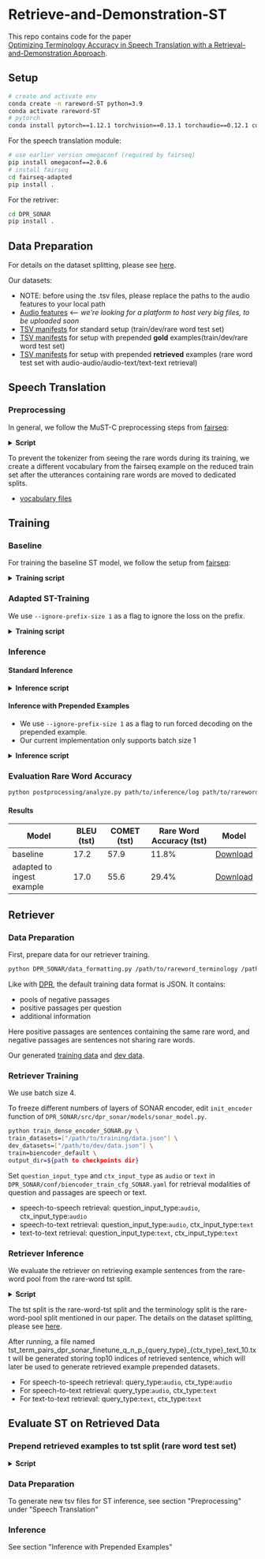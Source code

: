# Retrieve-and-Demonstration-ST

This repo contains code for the paper 	
[Optimizing Terminology Accuracy in Speech Translation with a Retrieval-and-Demonstration Approach](https://arxiv.org/abs/2409.09009).

## Setup

```bash
# create and activate env
conda create -n rareword-ST python=3.9
conda activate rareword-ST
# pytorch
conda install pytorch==1.12.1 torchvision==0.13.1 torchaudio==0.12.1 cudatoolkit=11.6 -c pytorch -c conda-forge 
```

For the speech translation module: 
```bash
# use earlier version omegaconf (required by fairseq)
pip install omegaconf==2.0.6
# install fairseq
cd fairseq-adapted
pip install .
```

For the retriver:
```bash
cd DPR_SONAR
pip install .
```

## Data Preparation

For details on the dataset splitting, please see [here](preprocessing/README.md). 

Our datasets:
- NOTE: before using the .tsv files, please replace the paths to the audio features to your local path
- [Audio features](fbank.zip) <-- *we're looking for a platform to host very big files, to be uploaded soon*
- [TSV manifests](https://bwsyncandshare.kit.edu/s/KSyieqFZpaGwT7W) for standard setup (train/dev/rare word test set)
- [TSV manifests](https://bwsyncandshare.kit.edu/s/LJTDXAfqoDip8p9) for setup with prepended **gold** examples(train/dev/rare word test set)
- [TSV manifests](https://bwsyncandshare.kit.edu/s/BQ4FHx9ja8RJJim) for setup with prepended **retrieved** examples (rare word test set with audio-audio/audio-text/text-text retrieval)

## Speech Translation

### Preprocessing

In general, we follow the MuST-C preprocessing steps from [fairseq](https://github.com/facebookresearch/fairseq/blob/main/examples/speech_to_text/docs/mustc_example.md#data-preparation):

<details>
<summary><b> Script </b></summary>

```bash
python $FAIRSEQ_DIR/examples/speech_to_text/prep_mustc_data.py \
        --data-root ${MUSTC_ROOT} --task st \
        --vocab-type unigram --vocab-size 8000
```
</details>

To prevent the tokenizer from seeing the rare words during its training,
we create a different vocabulary from the fairseq example on the reduced train set after the utterances containing rare words are moved to dedicated splits.
- [vocabulary files](https://bwsyncandshare.kit.edu/s/qcqz4N2nkpRZBQn)

## Training

### Baseline

For training the baseline ST model, 
we follow the setup from [fairseq](https://github.com/facebookresearch/fairseq/blob/main/examples/speech_to_text/docs/mustc_example.md#training-1):

<details>
<summary><b> Training script </b></summary>

```bash
DATADIR=#path to data

arch=s2t_transformer_s
SAVEDIR=/path/to/save/model/mustc_st_en_de_$arch
mkdir -p $SAVEDIR

# pretrained ASR checkpoint from https://dl.fbaipublicfiles.com/fairseq/s2t/mustc_de_asr_transformer_s.pt
asr_ckpt=/export/data2/dliu/models/mustc_asr_en_de_fairseq/mustc_de_asr_transformer_s.pt

CUDA_VISIBLE_DEVICES=3 fairseq-train $DATADIR \
  --config-yaml config_st.yaml --train-subset train_st  --valid-subset dev_st \
  --save-dir $SAVEDIR --num-workers 4 --max-tokens 80000 --max-update 100000 \
  --task speech_to_text --criterion label_smoothed_cross_entropy --label-smoothing 0.1 \
  --arch $arch --optimizer adam --lr 2e-3 --lr-scheduler inverse_sqrt \
  --load-pretrained-encoder-from $asr_ckpt \
  --warmup-updates 10000 --clip-norm 10.0 --seed 1 --update-freq 4 --keep-last-epochs 1 --no-epoch-checkpoints \
  --save-interval-updates 1000 --keep-interval-updates 10 \
  --max-epoch 150 --skip-invalid-size-inputs-valid-test --patience 30 2>&1 | tee -a $SAVEDIR/train.log
```
</details>


### Adapted ST-Training

We use `--ignore-prefix-size 1` as a flag to ignore the loss on the prefix. 

<details>
<summary><b> Training script </b></summary>

```bash
ft_ckpt=#Path to baseline checkpoint from above

fairseq-train $DATADIR \
  --config-yaml config_st.yaml --train-subset train_ex_st  --valid-subset dev_ex_st \
  --save-dir $SAVEDIR --num-workers 4 --max-tokens 80000 --max-update 20000 \
  --task speech_to_text --criterion label_smoothed_cross_entropy --label-smoothing 0.1 --dropout 0.2 \
  --arch $arch --optimizer adam --lr 1e-3 --lr-scheduler inverse_sqrt \
  --finetune-from-model $ft_ckpt \
  --ignore-prefix-size 1 \
  --warmup-updates 10000 --clip-norm 10.0 --seed 1 --update-freq 8 --keep-last-epochs 1 --no-epoch-checkpoints \
  --save-interval-updates 1000 --keep-interval-updates 10 \
  --skip-invalid-size-inputs-valid-test 2>&1 | tee -a $SAVEDIR/train.log
```
</details>

### Inference

#### Standard Inference

<details>
<summary><b> Inference script </b></summary>

```bash
outname=/path/to/inderence_log
CHECKPOINT_FILENAME=avg_last_10_checkpoint.pt

python scripts/average_checkpoints.py \
  --inputs ${SAVEDIR} --num-epoch-checkpoints 10 \
  --output "${SAVEDIR}/${CHECKPOINT_FILENAME}"

for p in tst_st; do
fairseq-generate ${MUSTC_ROOT}/en-de \
  --config-yaml config_st.yaml --gen-subset $p --task speech_to_text \
  --path ${SAVEDIR}/${CHECKPOINT_FILENAME} \
  --max-tokens 50000 --beam 5 --scoring sacrebleu --max-source-positions 100000 > $outname

hyp=$outname.hyp
ref=$outname.ref
grep "^D-" $outname | sed -e "s/^D-//g"| sort -n | cut -f3- > $outname.hyp
grep "^T-" $outname | sed -e "s/^T-//g"| sort -n | cut -f2- > $outname.ref

p_orig=${p%"_st"}
src=${MUSTC_ROOT}/en-de/data/$p_orig/txt/$p_orig.en

comet-score -s $src -t $hyp -r $ref > $outname.comet
cat $hyp | sacrebleu $ref -m bleu chrf > $outname.bleu 
```

</details>


#### Inference with Prepended Examples

* We use `--ignore-prefix-size 1` as a flag to run forced decoding on the prepended example.
* Our current implementation only supports batch size 1

<details>
<summary><b> Inference script </b></summary>

```bash
outname=/path/to/inderence_log
CHECKPOINT_FILENAME=avg_last_10_checkpoint.pt

python scripts/average_checkpoints.py \
  --inputs ${SAVEDIR} --num-epoch-checkpoints 10 \
  --output "${SAVEDIR}/${CHECKPOINT_FILENAME}"

for p in tst_ex_new_st; do
fairseq-generate ${MUSTC_ROOT}/en-de \
  --config-yaml config_st.yaml --gen-subset $p --task speech_to_text \
  --path ${Adapted_ST_SAVE_DIR}/${CHECKPOINT_FILENAME} \
  --max-tokens 50000 --beam 5 --scoring sacrebleu --batch-size 1 --prefix-size 1 --max-source-positions 100000 > $outname

hyp=$outname.hyp
ref=$outname.ref
grep "^D-" $outname | sed -e "s/^D-//g"| sort -n | cut -f3- > $outname.hyp_pre
grep "^T-" $outname | sed -e "s/^T-//g"| sort -n | cut -f2- > $outname.ref_pre
awk '/<SEP>/ {print substr($0, index($0, "<SEP>") + 6)} !/<SEP>/ {print ""}' $outname.hyp_pre > $outname.hyp
awk '/<SEP>/ {print substr($0, index($0, "<SEP>") + 6)} !/<SEP>/ {print ""}' $outname.ref_pre > $outname.ref

p_orig=${p%"_st"}
src=${MUSTC_ROOT}/en-de/data/$p_orig/txt/$p_orig.en

comet-score -s $src -t $hyp -r $ref > $outname.comet
cat $hyp | sacrebleu $ref -m bleu chrf > $outname.bleu 
```

</details>

### Evaluation Rare Word Accuracy

```bash
python postprocessing/analyze.py path/to/inference/log path/to/rareword_terminology path/to/rareword_terminology_de path/to/coorsponding_english_transcript /path/to/analyzed_file_name analyze_type/ASR_or_ST
```

#### Results
| Model | BLEU (tst) | COMET (tst) | Rare Word Accuracy (tst) | Model |
|---|------------|-------------|--------------------------|---|
| baseline                   | 17.2       | 57.9        | 11.8%                    | [Download](https://bwsyncandshare.kit.edu/s/3SwMCkPqePDazqs)|
| adapted to ingest example | 17.0       | 55.6        | 29.4%                    | [Download](https://bwsyncandshare.kit.edu/s/r4s236eZ3ntM7t2)|

## Retriever 

### Data Preparation
First, prepare data for our retriever training.

```bash
python DPR_SONAR/data_formatting.py /path/to/rareword_terminology /path/to/train_en /path/to/dev_ex_en_path
```
Like with [DPR](https://github.com/facebookresearch/DPR?tab=readme-ov-file#retriever-input-data-format),
the default training data format is JSON.
It contains:
* pools of negative passages
* positive passages per question
* additional information 

Here positive passages are sentences containing the same rare word, 
and negative passages are sentences not sharing rare words.

Our generated [training data](https://drive.google.com/file/d/1AQ_9DoDjjEHjyEM1f7-ZSGA6nOjq919i/view?usp=drive_link) and [dev data](https://drive.google.com/file/d/10W6CDXdGg787mwaIlzUR4ZQgniYOpMgK/view?usp=drive_link).

### Retriever Training 
We use batch size 4.

To freeze different numbers of layers of SONAR encoder,
edit `init_encoder` function of `DPR_SONAR/src/dpr_sonar/models/sonar_model.py`.

```bash
python train_dense_encoder_SONAR.py \
train_datasets=["/path/to/training/data.json"] \
dev_datasets=["/path/to/dev/data.json"] \
train=biencoder_default \
output_dir=${path to checkpoints dir}
```

Set `question_input_type` and `ctx_input_type` as `audio` or `text` in `DPR_SONAR/conf/biencoder_train_cfg_SONAR.yaml` for retrieval modalities of question and passages are speech or text.

* speech-to-speech retrieval: question_input_type:`audio`, ctx_input_type:`audio`
* speech-to-text retrieval: question_input_type:`audio`, ctx_input_type:`text`
* text-to-text retrieval: question_input_type:`text`, ctx_input_type:`text`

### Retriever Inference

We evaluate the retriever on retrieving example sentences from the rare-word pool from the rare-word tst split.

<details>
<summary><b> Script </b></summary>
	
```bash
python DPR_SONAR/retrieve.py \
  tst_en_file=${MUSTC_ROOT}/en-de/data/tst/txt/tst.en \
  term_en_file=${MUSTC_ROOT}/en-de/data/terminology/txt/terminology.en \
  term_wav_dir=${MUSTC_ROOT}/en-de/data/terminology/wav \
  tst_wav_dir=${MUSTC_ROOT}/en-de/data/tst/wav \
  model_file=${path to checkpoints dir}/retreiver_model_checkpoint \
  rareword_dict_path=/path/to/rareword_terminology \
  query_type=query_type \
  ctx_type=ctx_type 
```
</details>

The tst split is the rare-word-tst split and the terminology split is the rare-word-pool split mentioned in our paper. The details on the dataset splitting, please see [here](https://github.com/SiqiLii/Retrieve-and-Demonstration-ST/tree/main?tab=readme-ov-file#data-preparation). 

After running, a file named tst_term_pairs_dpr_sonar_finetune_q_n_p_{query_type}_{ctx_type}_text_10.txt will be generated storing top10 indices of retrieved sentence, which will later be used to generate retrieved example prepended datasets.

* For speech-to-speech retrieval: query_type:`audio`, ctx_type:`audio`
* For speech-to-text retrieval: query_type:`audio`, ctx_type:`text`
* For text-to-text retrieval: query_type:`text`, ctx_type:`text`

## Evaluate ST on Retrieved Data

### Prepend retrieved examples to tst split (rare word test set)

<details>
<summary><b> Script </b></summary>
	
```bash
for p_new in tst_audio_audio tst_audio_text tst_text_text; do
p=${p_new%"tst_"}
python preprocessing/data_generation_retriever.py \
	--root_path_example=${MUSTC_ROOT}/en-de/data/terminology \
  --path_example_yaml=${MUSTC_ROOT}/en-de/data/terminology/txt/terminology.yaml \
  --path_example_en=${MUSTC_ROOT}/en-de/data/terminology/txt/terminology.en \
  --path_example_de=${MUSTC_ROOT}/en-de/data/terminology/txt/terminology.de  \
  --path_origin_yaml=${MUSTC_ROOT}/en-de/data/tst/txt/tst.yaml \
  --path_origin_en=${MUSTC_ROOT}/en-de/data/tst/txt/tst.en \
  --path_origin_de=${MUSTC_ROOT}/en-de/data/tst/txt/tst.de  \
  --root_path_origin=${MUSTC_ROOT}/en-de/data/tst  \
  --new_root_path=${MUSTC_ROOT}/en-de/data/tst/$p_new/  \
  --name=$p_new \
  --file_path_index_pair=DPR_SONAR/tst_term_pairs_dpr_sonar_finetune_q_n_p_$p.txt
```
</details>

### Data Preparation
To generate new tsv files for ST inference, see section "Preprocessing" under "Speech Translation"

### Inference

See section "Inference with Prepended Examples"
